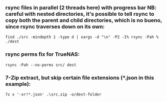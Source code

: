 ### rsync files in parallel (2 threads here) with progress bar NB: careful with nested directories, it's possible to tell rsync to copy both the parent and child directories, which is no bueno, since rsync traverses down on its own:
    find ./src -mindepth 1 -type d | xargs -d "\n" -P2 -I% rsync -Pah % ./dest

### rsync perms fix for TrueNAS:
    rsync -Pah --no-perms src/ dest

### 7-Zip extract, but skip certain file extensions (\*.json in this example):
    7z x '-xr!*.json' .\src.zip -o/dest-folder
